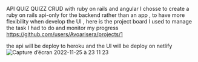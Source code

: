 API QUIZ 
QUIZZ CRUD with ruby on rails and angular
I chosse to create a ruby on rails api-only for the backend rather than an app , to have more flexibility when develop the UI , here is the project board I used to manage the task I had to do and  monitor my progress https://github.com/users/Avoarisera/projects/1

the api will be deploy to heroku and the UI will be deploy on netlify 
![Capture d’écran 2022-11-25 à 23 11 23](https://user-images.githubusercontent.com/74425213/204051328-4019737d-d25b-413c-888d-865de0aa627f.png)
